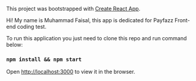 This project was bootstrapped with [Create React App](https://github.com/facebook/create-react-app).

Hi! My name is Muhammad Faisal, this app is dedicated for Payfazz Front-end coding test.

To run this application you just need to clone this repo and run command below:
### `npm install && npm start`

Open [http://localhost:3000](http://localhost:3000) to view it in the browser.